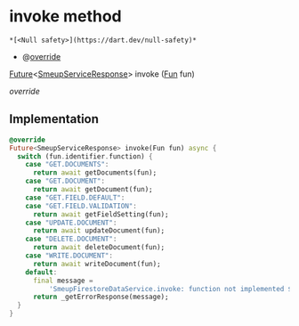 


# invoke method




    *[<Null safety>](https://dart.dev/null-safety)*



- @[override](https://api.flutter.dev/flutter/dart-core/override-constant.html)

[Future](https://api.flutter.dev/flutter/dart-async/Future-class.html)&lt;[SmeupServiceResponse](../../smeup_services_smeup_service_response/SmeupServiceResponse-class.md)> invoke
([Fun](../../smeup_models_fun/Fun-class.md) fun)

_override_






## Implementation

```dart
@override
Future<SmeupServiceResponse> invoke(Fun fun) async {
  switch (fun.identifier.function) {
    case "GET.DOCUMENTS":
      return await getDocuments(fun);
    case "GET.DOCUMENT":
      return await getDocument(fun);
    case "GET.FIELD.DEFAULT":
    case "GET.FIELD.VALIDATION":
      return await getFieldSetting(fun);
    case "UPDATE.DOCUMENT":
      return await updateDocument(fun);
    case "DELETE.DOCUMENT":
      return await deleteDocument(fun);
    case "WRITE.DOCUMENT":
      return await writeDocument(fun);
    default:
      final message =
          'SmeupFirestoreDataService.invoke: function not implemented ${fun.toString()}';
      return _getErrorResponse(message);
  }
}
```








